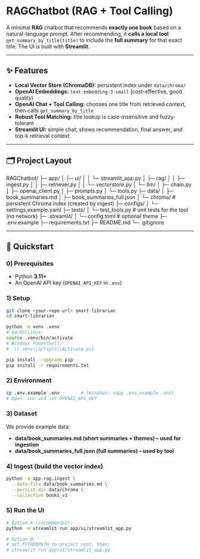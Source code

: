 # RAGChatbot (RAG + Tool Calling)

A minimal **RAG** chatbot that recommends **exactly one book** based on a natural-language prompt.
After recommending, it **calls a local tool** `get_summary_by_title(title)` to include the **full summary**
for that exact title. The UI is built with **Streamlit**.


---

## ✨ Features
- **Local Vector Store (ChromaDB):** persistent index under `data/chroma/`
- **OpenAI Embeddings:** `text-embedding-3-small` (cost-effective, good quality)
- **OpenAI Chat + Tool Calling:** chooses one title from retrieved context, then calls `get_summary_by_title`
- **Robust Tool Matching:** title lookup is case-insensitive and fuzzy-tolerant
- **Streamlit UI:** simple chat, shows recommendation, final answer, and top-k retrieval context

---

## 🗂 Project Layout

RAGChatbot/
├─ app/
│ ├─ ui/
│ │ └─ streamlit_app.py
│ ├─ rag/
│ │ ├─ ingest.py
│ │ ├─ retriever.py
│ │ └─ vectorstore.py
│ └─ llm/
│ ├─ chain.py
│ ├─ openai_client.py
│ ├─ prompts.py
│ └─ tools.py
├─ data/
│ ├─ book_summaries.md
│ ├─ book_summaries_full.json
│ └─ chroma/ # persistent Chroma index (created by ingest)
├─ configs/
│ └─ settings.example.yaml
├─ tests/
│ └─ test_tools.py # unit tests for the tool (no network)
├─ .streamlit/
│ └─ config.toml # optional theme
├─ .env.example
├─ requirements.txt
├─ README.md
└─ .gitignore


---

## 🚀 Quickstart

### 0) Prerequisites
- Python **3.11+**
- An OpenAI API key (`OPENAI_API_KEY` in `.env`)

### 1) Setup
```bash
git clone <your-repo-url> smart-librarian
cd smart-librarian

python -m venv .venv
# macOS/Linux:
source .venv/bin/activate
# Windows PowerShell:
# .\\.venv\\Scripts\\Activate.ps1

pip install --upgrade pip
pip install -r requirements.txt
```

### 2) Environment
```bash
cp .env.example .env        # (Windows: copy .env.example .env)
# Open .env and set OPENAI_API_KEY
```

### 3) Dataset
We provide example data:
- **data/book_summaries.md (short summaries + themes) – used for ingestion**
- **data/book_summaries_full.json (full summaries) – used by tool**

### 4) Ingest (build the vector index)
```bash
python -m app.rag.ingest \
  --data-file data/book_summaries.md \
  --persist-dir data/chroma \
  --collection books_v1
```

### 5) Run the UI
```bash
# Option A (recommended):
python -m streamlit run app/ui/streamlit_app.py

# Option B:
# set PYTHONPATH to project root, then:
# streamlit run app/ui/streamlit_app.py

```
